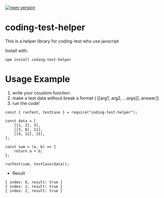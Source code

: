 [![npm version](https://badge.fury.io/js/coding-test-helper.svg)](https://badge.fury.io/js/coding-test-helper)

# coding-test-helper

This is a helper library for coding-test who use javscript  

Install with: 
```
npm install coding-test-helper
```

# Usage Example

1. write your coustom function  
2. make a test data without break a format ( [[arg1, arg2, ...args]], answer])
3. run the code!

```
const { runTest, testCase } = require("coding-test-helper");

const data = [
    [[1, 2], 3],
    [[3, 8], 11],
    [[4, 11], 15],
];

const sum = (a, b) => {
    return a + b;
};

runTest(sum, testCase(data));

```

* Result
```
{ index: 0, result: true }
{ index: 1, result: true }
{ index: 2, result: true }
```